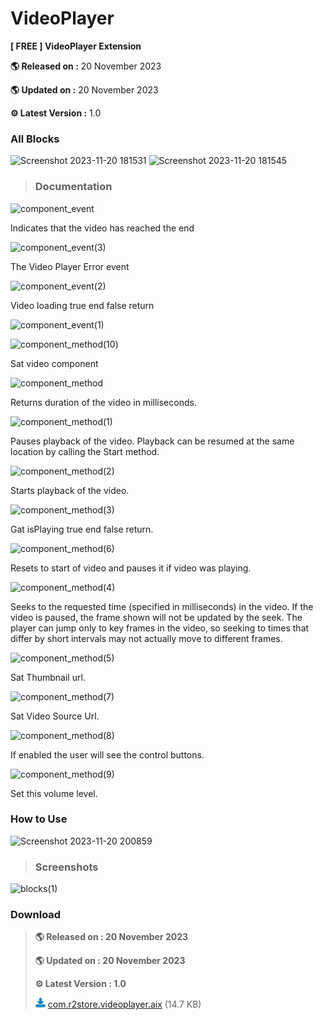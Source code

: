 # VideoPlayer


**[ FREE ] VideoPlayer Extension** 

**🌎 Released on :** 20 November 2023

**🌎 Updated on :** 20 November 2023

**⚙️ Latest Version :** 1.0

### All Blocks

![Screenshot 2023-11-20 181531](https://github.com/R2Storeapp/VideoPlayer/assets/147613731/cdedd2fb-7e9d-4871-bc30-7d2e3a528907)
![Screenshot 2023-11-20 181545](https://github.com/R2Storeapp/VideoPlayer/assets/147613731/4eb4765c-2f04-47f3-be70-35d49b56a4e2)


> ### Documentation
![component_event](https://github.com/R2Storeapp/VideoPlayer/assets/147613731/ce853902-d580-45c7-9636-a35e48334067)

Indicates that the video has reached the end

![component_event(3)](https://github.com/R2Storeapp/VideoPlayer/assets/147613731/974f6902-ddf6-4265-892a-504f54528ead)

The Video Player Error event

![component_event(2)](https://github.com/R2Storeapp/VideoPlayer/assets/147613731/88acd50e-1081-44c5-9318-7560f076dc28)

Video loading true end false return


![component_event(1)](https://github.com/R2Storeapp/VideoPlayer/assets/147613731/bd494ca2-d724-4d84-a96d-09958967f807)



![component_method(10)](https://github.com/R2Storeapp/VideoPlayer/assets/147613731/39566c2f-8413-4663-982f-f8c31ec2cd4d)

Sat video component


![component_method](https://github.com/R2Storeapp/VideoPlayer/assets/147613731/c1ad5def-8d80-45ef-8a64-a71e18f62b8b)

Returns duration of the video in milliseconds.

![component_method(1)](https://github.com/R2Storeapp/VideoPlayer/assets/147613731/e3278579-8e36-496a-bfdf-d67b32488351)

Pauses playback of the video. Playback can be resumed at the same location by calling the Start method.

![component_method(2)](https://github.com/R2Storeapp/VideoPlayer/assets/147613731/b2150de0-196c-44cb-af4a-2d46413906b6)

Starts playback of the video.

![component_method(3)](https://github.com/R2Storeapp/VideoPlayer/assets/147613731/774ea10a-c947-460d-8954-f3bfea11a180)

Gat isPlaying true end false return.

![component_method(6)](https://github.com/R2Storeapp/VideoPlayer/assets/147613731/113de0ec-6fea-477b-9a35-4bba0c9d7d91)

Resets to start of video and pauses it if video was playing.

![component_method(4)](https://github.com/R2Storeapp/VideoPlayer/assets/147613731/6e2ae4d6-3405-4b46-8b6e-e3fb2ef61164)

Seeks to the requested time (specified in milliseconds) in the video. If the video is paused, the frame shown will not be updated by the seek. The player can jump only to key frames in the video, so seeking to times that differ by short intervals may not actually move to different frames.

![component_method(5)](https://github.com/R2Storeapp/VideoPlayer/assets/147613731/537ff8df-eeed-4419-8b71-341572f3d2af)

Sat Thumbnail url.

![component_method(7)](https://github.com/R2Storeapp/VideoPlayer/assets/147613731/6746bfd9-9c1b-4b04-9060-658ba2daaf80)

Sat Video Source Url.


![component_method(8)](https://github.com/R2Storeapp/VideoPlayer/assets/147613731/e9315f7b-9cb4-40ec-b3a8-5455fa636335)

If enabled the user will see the control buttons.

![component_method(9)](https://github.com/R2Storeapp/VideoPlayer/assets/147613731/65ef55b6-08b2-4d33-99a0-2d945e6827e8)


Set this volume level.


### How to Use
![Screenshot 2023-11-20 200859](https://github.com/R2Storeapp/VideoPlayer/assets/147613731/b86f6fc8-0950-4b3f-b198-08ea8ef4272b)


> ### Screenshots

![blocks(1)](https://github.com/R2Storeapp/VideoPlayer/assets/147613731/fc5fe104-ad9e-461d-baff-8abd7cff99fa)


### Download
> ****🌎 Released on :** 20  November 2023**
> 
> ****🌎 Updated on :** 20 November 2023**
> 
> ****⚙️ Latest Version :** 1.0**
> 
> <img src="https://github.com/jewelshkjony/AdmobAds/raw/main/imagaes/download.png"/> <a href="http://r2store.000.pe/">com.r2store.videoplayer.aix</a> (14.7 KB)

